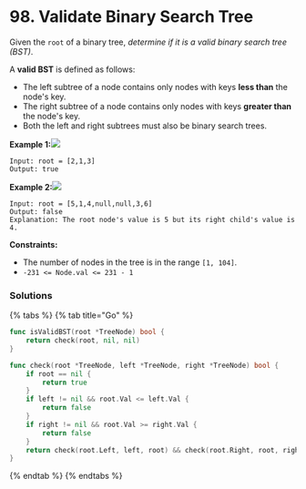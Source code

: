 # 98. Validate Binary Search Tree



Given the `root` of a binary tree, _determine if it is a valid binary search tree \(BST\)_.

A **valid BST** is defined as follows:

* The left subtree of a node contains only nodes with keys **less than** the node's key.
* The right subtree of a node contains only nodes with keys **greater than** the node's key.
* Both the left and right subtrees must also be binary search trees.

**Example 1:**![](https://assets.leetcode.com/uploads/2020/12/01/tree1.jpg)

```text
Input: root = [2,1,3]
Output: true
```

**Example 2:**![](https://assets.leetcode.com/uploads/2020/12/01/tree2.jpg)

```text
Input: root = [5,1,4,null,null,3,6]
Output: false
Explanation: The root node's value is 5 but its right child's value is 4.
```

**Constraints:**

* The number of nodes in the tree is in the range `[1, 104]`.
* `-231 <= Node.val <= 231 - 1`

### Solutions

{% tabs %}
{% tab title="Go" %}
```go
func isValidBST(root *TreeNode) bool {
	return check(root, nil, nil)
}

func check(root *TreeNode, left *TreeNode, right *TreeNode) bool {
	if root == nil {
		return true
	}
	if left != nil && root.Val <= left.Val {
		return false
	}
	if right != nil && root.Val >= right.Val {
		return false
	}
	return check(root.Left, left, root) && check(root.Right, root, right)
}
```
{% endtab %}
{% endtabs %}

